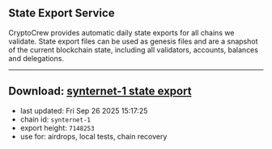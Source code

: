 ## State Export Service
CryptoCrew provides automatic daily state exports for all chains we validate. State export files can be used as genesis files and are a snapshot of the current blockchain state, including all validators, accounts, balances and delegations.

---
**Download: [synternet-1 state export](https://dl-eu2.ccvalidators.com/SERVICE/synternet/synternet-1_export_7148253.json)**
---

- last updated: Fri Sep 26 2025 15:17:25
- chain id: `synternet-1`
- export height: `7148253`
- use for: airdrops, local tests, chain recovery
